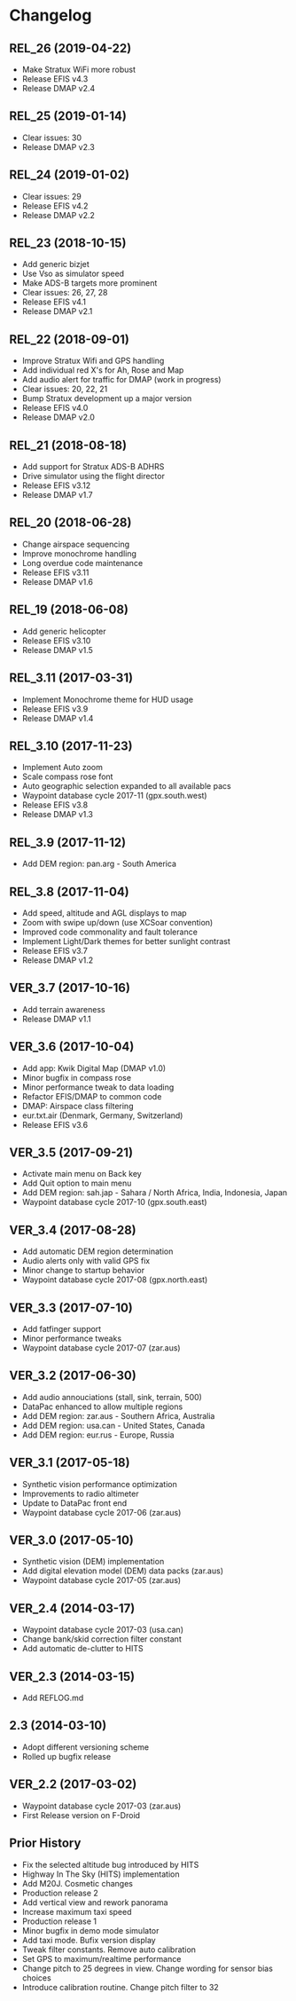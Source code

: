 Changelog
=========

REL_26 (2019-04-22)
------------------
* Make Stratux WiFi more robust 
* Release EFIS v4.3
* Release DMAP v2.4

REL_25 (2019-01-14)
------------------
* Clear issues: 30
* Release DMAP v2.3

REL_24 (2019-01-02)
------------------
* Clear issues: 29
* Release EFIS v4.2
* Release DMAP v2.2

REL_23 (2018-10-15)
------------------
* Add generic bizjet
* Use Vso as simulator speed
* Make ADS-B targets more prominent
* Clear issues: 26, 27, 28
* Release EFIS v4.1
* Release DMAP v2.1

REL_22 (2018-09-01)
------------------
* Improve Stratux Wifi and GPS handling
* Add individual red X's for Ah, Rose and Map
* Add audio alert for traffic for DMAP (work in progress)
* Clear issues: 20, 22, 21
* Bump Stratux development up a major version
* Release EFIS v4.0
* Release DMAP v2.0

REL_21 (2018-08-18)
------------------
* Add support for Stratux ADS-B ADHRS 
* Drive simulator using the flight director
* Release EFIS v3.12
* Release DMAP v1.7

REL_20 (2018-06-28)
------------------
* Change airspace sequencing
* Improve monochrome handling
* Long overdue code maintenance
* Release EFIS v3.11
* Release DMAP v1.6

REL_19 (2018-06-08)
------------------
* Add generic helicopter
* Release EFIS v3.10
* Release DMAP v1.5

REL_3.11 (2017-03-31)
------------------
* Implement Monochrome theme for HUD usage
* Release EFIS v3.9
* Release DMAP v1.4

REL_3.10 (2017-11-23)
------------------
* Implement Auto zoom
* Scale compass rose font
* Auto geographic selection expanded to all available pacs
* Waypoint database cycle 2017-11 (gpx.south.west)
* Release EFIS v3.8
* Release DMAP v1.3

REL_3.9 (2017-11-12)
------------------
* Add DEM region: pan.arg - South America

REL_3.8 (2017-11-04)
------------------
* Add speed, altitude and AGL displays to map
* Zoom with swipe up/down (use XCSoar convention)
* Improved code commonality and fault tolerance
* Implement Light/Dark themes for better sunlight contrast
* Release EFIS v3.7
* Release DMAP v1.2

VER_3.7 (2017-10-16)
------------------
* Add terrain awareness
* Release DMAP v1.1

VER_3.6 (2017-10-04)
------------------
* Add app: Kwik Digital Map (DMAP v1.0)
* Minor bugfix in compass rose
* Minor performance tweak to data loading
* Refactor EFIS/DMAP to common code
* DMAP: Airspace class filtering
* eur.txt.air (Denmark, Germany, Switzerland)
* Release EFIS v3.6

VER_3.5 (2017-09-21)
------------------
* Activate main menu on Back key
* Add Quit option to main menu
* Add DEM region: sah.jap - Sahara / North Africa, India, Indonesia, Japan
* Waypoint database cycle 2017-10 (gpx.south.east)

VER_3.4 (2017-08-28)
------------------
* Add automatic DEM region determination
* Audio alerts only with valid GPS fix
* Minor change to startup behavior
* Waypoint database cycle 2017-08 (gpx.north.east)

VER_3.3 (2017-07-10)
------------------
* Add fatfinger support
* Minor performance tweaks
* Waypoint database cycle 2017-07 (zar.aus)

VER_3.2 (2017-06-30)
------------------
* Add audio annouciations (stall, sink, terrain, 500)
* DataPac enhanced to allow multiple regions
* Add DEM region: zar.aus - Southern Africa, Australia
* Add DEM region: usa.can - United States, Canada
* Add DEM region: eur.rus - Europe, Russia

VER_3.1 (2017-05-18)
------------------
* Synthetic vision performance optimization
* Improvements to radio altimeter
* Update to DataPac front end
* Waypoint database cycle 2017-06 (zar.aus)

VER_3.0 (2017-05-10)
------------------
* Synthetic vision (DEM) implementation
* Add digital elevation model (DEM) data packs (zar.aus)
* Waypoint database cycle 2017-05 (zar.aus)

VER_2.4 (2014-03-17)
------------------
* Waypoint database cycle 2017-03 (usa.can)
* Change bank/skid correction filter constant
* Add automatic de-clutter to HITS

VER_2.3 (2014-03-15)
------------------
* Add REFLOG.md 

2.3 (2014-03-10)
------------------
* Adopt different versioning scheme
* Rolled up bugfix release 

VER_2.2 (2017-03-02)
------------------
* Waypoint database cycle 2017-03 (zar.aus)
* First Release version on F-Droid

Prior History
------------------
* Fix the selected altitude bug introduced by HITS
* Highway In The Sky (HITS) implementation
* Add M20J. Cosmetic changes
* Production release 2
* Add vertical view and rework panorama
* Increase maximum taxi speed
* Production release 1
* Minor bugfix in demo mode simulator
* Add taxi mode. Bufix version display
* Tweak filter constants. Remove auto calibration
* Set GPS to maximum/realtime performance
* Change pitch to 25 degrees in view. Change wording for sensor bias choices
* Introduce calibration routine. Change pitch filter to 32